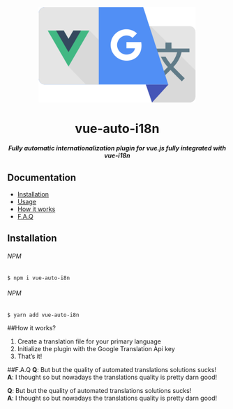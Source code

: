 <div align="center">
	<img width="360" src="media/logo.svg" alt="Got">
	<h1>vue-auto-i18n</h1>
	<h5>Fully automatic internationalization plugin for vue.js fully integrated with vue-i18n</h5>
</div>

## Documentation

- [Installation](#installation)
- [Usage](#usage)
- [How it works](#how-it-works)
- [F.A.Q](#faq)

## Installation

###### NPM
```
$ npm i vue-auto-i8n
```

###### NPM
```
$ yarn add vue-auto-i8n
```


##How it works?

1. Create a translation file for your primary language 
2. Initialize the plugin with the Google Translation Api key
3. That’s it!

##F.A.Q
**Q**: But but the quality of automated translations solutions sucks!  
**A**: I thought so but nowadays the translations quality is pretty darn good! 

**Q**: But but the quality of automated translations solutions sucks!  
**A**: I thought so but nowadays the translations quality is pretty darn good! 


